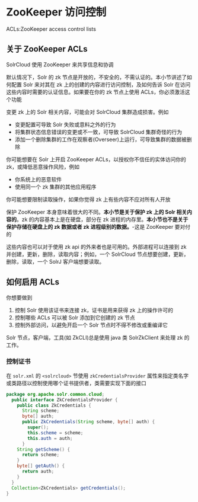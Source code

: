 # ZooKeeper 访问控制

ACLs:ZooKeeper access control lists 

## 关于 ZooKeeper ACLs

SolrCloud 使用 ZooKeeper 来共享信息和协调

默认情况下，Solr 的 zk 节点是开放的，不安全的，不需认证的。本小节讲述了如何配置 Solr 来对其在 zk 上的创建的内容进行访问控制，及如何告诉 Solr 在访问这些内容时需要的认证信息。如果要在你的 zk 节点上使用 ACLs，你必须激活这个功能

变更 zk 上的 Solr 相关内容，可能会对 SolrCloud 集群造成损害。例如

* 变更配置可导致 Solr 失败或意料之外的行为
* 将集群状态信息错误的变更或不一致，可导致 SolrCloud 集群奇怪的行为
* 添加一个删除集群的工作在观察者(Overseer)上运行，可导致集群的数据被删除

你可能想要在 Solr 上开启 ZooKeeper ACLs，以授权你不信任的实体访问你的 zk，或降低恶意操作风险，例如

* 你系统上的恶意软件
* 使用同一个 zk 集群的其他应用程序

你可能想要限制读取操作，如果你觉得 zk 上有些内容不应对所有人开放

保护 ZooKeeper 本身意味着很大的不同。**本小节是关于保护 zk 上的 Solr 相关内容的**。zk 的内容基本上是在硬盘，部分在 zk 进程的内存里。**本小节也不是关于保护存储在硬盘上的 zk 数据或者 zk 进程级别的数据。**-这是 ZooKeeper 要对付的

这些内容也可以对于使用 zk api 的外来者也是可用的。外部进程可以连接到 zk 并创建，更新，删除，读取内容；例如，一个 SolrCloud 节点想要创建，更新，删除，读取，一个 SolrJ 客户端想要读取。

## 如何启用 ACLs

你想要做到

1. 控制 Solr 使用该证书来连接 zk，证书是用来获得 zk 上的操作许可的
2. 控制哪些 ACLs 可以被 Solr 添加到它创建的 zk 节点
3. 控制外部访问，以避免开启一个 Solr 节点时不得不修改或重编译它

Solr 节点，客户端，工具(如 ZkCLI)总是使用 java 类 SolrZkClient 来处理 zk 的工作。

### 控制证书

在 `solr.xml` 的 `<solrcloud>` 节使用 `zkCredentialsProvider` 属性来指定类名字或类路径以控制使用哪个证书提供者，类需要实现下面的接口

```java
package org.apache.solr.common.cloud;
  public interface ZkCredentialsProvider {
    public class ZkCredentials {
      String scheme;
      byte[] auth;
      public ZkCredentials(String scheme, byte[] auth) {
        super();
        this.scheme = scheme;
        this.auth = auth;
      }
    String getScheme() {
      return scheme;
    }
    byte[] getAuth() {
      return auth;
    }
  }
  Collection<ZkCredentials> getCredentials();
}
```
